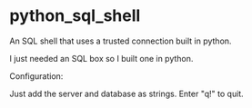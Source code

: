 # python_sql_shell
An SQL shell that uses a trusted connection built in python.

I just needed an SQL box so I built one in python.

Configuration:

Just add the server and database as strings. Enter "q!" to quit.
